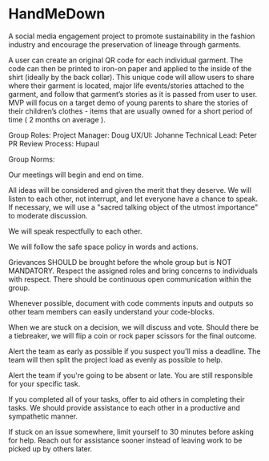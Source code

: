 # HandMeDown
A social media engagement project to promote sustainability in the fashion industry and encourage the preservation of lineage through garments.

A user can create an original QR code for each individual garment. The code can then be printed to iron-on paper and applied to the inside of the shirt (ideally by the back collar). This unique code will allow users to share where their garment is located, major life events/stories attached to the garment, and follow that garment’s stories as it is passed from user to user. MVP will focus on a target demo of young parents to share the stories of their children’s clothes - items that are usually owned for a short period of time ( 2 months on average ).


Group Roles: 
Project Manager: Doug
UX/UI: Johanne
Technical Lead: Peter
PR Review Process: Hupaul

Group Norms: 

Our meetings will begin and end on time.

All ideas will be considered and given the merit that they deserve. We will listen to each other, not interrupt, and let everyone have a chance to speak. If necessary, we will use a "sacred talking object of the utmost importance" to moderate discussion.

We will speak respectfully to each other.

We will follow the safe space policy in words and actions.

Grievances SHOULD be brought before the whole group but is NOT MANDATORY. Respect the assigned roles and bring concerns to individuals with respect. There should be continuous open communication within the group.

Whenever possible, document with code comments inputs and outputs so other team members can easily understand your code-blocks.

When we are stuck on a decision, we will discuss and vote. Should there be a tiebreaker, we will flip a coin or rock paper scissors for the final outcome.

Alert the team as early as possible if you suspect you'll miss a deadline. The team will then split the project load as evenly as possible to help.

Alert the team if you're going to be absent or late. You are still responsible for your specific task.

If you completed all of your tasks, offer to aid others in completing their tasks. We should provide assistance to each other in a productive and sympathetic manner.

If stuck on an issue somewhere, limit yourself to 30 minutes before asking for help. Reach out for assistance sooner instead of leaving work to be picked up by others later.
